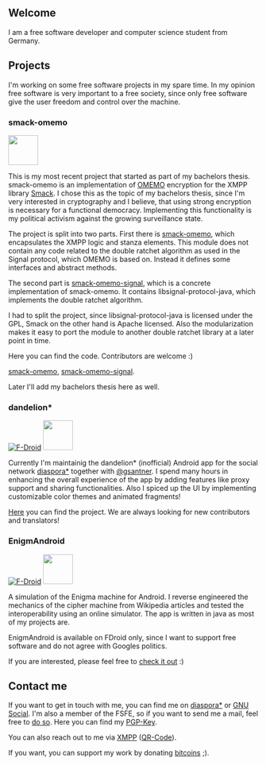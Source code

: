 ## Welcome

I am a free software developer and computer science student from Germany.

## Projects

I'm working on some free software projects in my spare time. In my opinion free software is very important to a free society, since only free software give the user freedom and control over the machine.

### **smack-omemo**

[<img src="http://vectorlogofree.com/wp-content/uploads/2014/04/24233-github-logo-in-a-rounded-square-icon-vector-icon-vector-eps.png" data-canonical-src="http://vectorlogofree.com/wp-content/uploads/2014/04/24233-github-logo-in-a-rounded-square-icon-vector-icon-vector-eps.png" width="60" height="60" />](https://github.com/vanitasvitae/smack-omemo)

This is my most recent project that started as part of my bachelors thesis.
smack-omemo is an implementation of [OMEMO](https://conversations.im/omemo/) encryption for the XMPP library [Smack](https://igniterealtime.org/projects/smack/index.jsp). I chose this as the topic of my bachelors thesis, since I'm very interested in cryptography and I believe, that using strong encryption is necessary for a functional democracy. Implementing this functionality is my political activism against the growing surveillance state.

The project is split into two parts. First there is [smack-omemo](https://github.com/vanitasvitae/smack-omemo), which encapsulates the XMPP logic and stanza elements. This module does not contain any code related to the double ratchet algorithm as used in the Signal protocol, which OMEMO is based on. Instead it defines some interfaces and abstract methods.

The second part is [smack-omemo-signal](https://github.com/vanitasvitae/smack-omemo-signal), which is a concrete implementation of smack-omemo. It contains libsignal-protocol-java, which implements the double ratchet algorithm.

I had to split the project, since libsignal-protocol-java is licensed under the GPL, Smack on the other hand is Apache licensed. Also the modularization makes it easy to port the module to another double ratchet library at a later point in time.

Here you can find the code. Contributors are welcome :)

[smack-omemo](https://github.com/vanitasvitae/smack-omemo), [smack-omemo-signal](https://github.com/vanitasvitae/smack-omemo-signal).

Later I'll add my bachelors thesis here as well.

### **dandelion\***

[![F-Droid](https://f-droid.org/wiki/images/0/06/F-Droid-button_get-it-on.png)](https://f-droid.org/repository/browse/?fdid=com.github.dfa.diaspora_android) 
[<img src="http://vectorlogofree.com/wp-content/uploads/2014/04/24233-github-logo-in-a-rounded-square-icon-vector-icon-vector-eps.png" data-canonical-src="http://vectorlogofree.com/wp-content/uploads/2014/04/24233-github-logo-in-a-rounded-square-icon-vector-icon-vector-eps.png" width="60" height="60" />](https://github.com/Diaspora-for-Android/dandelion/)

Currently I'm maintainig the dandelion\* (inofficial) Android app for the social network [diaspora\*](https://diasporafoundation.org/) together with [@gsantner](https://gsantner.github.io/).
I spend many hours in enhancing the overall experience of the app by adding features like proxy support and sharing functionalities.
Also I spiced up the UI by implementing customizable color themes and animated fragments!

[Here](https://github.com/Diaspora-for-Android/dandelion/) you can find the project. We are always looking for new contributors and translators!

### **EnigmAndroid**

[![F-Droid](https://f-droid.org/wiki/images/0/06/F-Droid-button_get-it-on.png)](https://f-droid.org/repository/browse/?fdid=de.vanitasvitae.enigmandroid) 
[<img src="http://vectorlogofree.com/wp-content/uploads/2014/04/24233-github-logo-in-a-rounded-square-icon-vector-icon-vector-eps.png" data-canonical-src="http://vectorlogofree.com/wp-content/uploads/2014/04/24233-github-logo-in-a-rounded-square-icon-vector-icon-vector-eps.png" width="60" height="60" />](https://github.com/vanitasvitae/EnigmAndroid)

A simulation of the Enigma machine for Android. I reverse engineered the mechanics of the cipher machine from Wikipedia articles and tested the interoperability using an online simulator.
The app is written in java as most of my projects are.

EnigmAndroid is available on FDroid only, since I want to support free software and do not agree with Googles politics.

If you are interested, please feel free to [check it out](https://github.com/vanitasvitae/EnigmAndroid) :)

## Contact me

If you want to get in touch with me, you can find me on [diaspora\*](https://pod.geraspora.de/people/bbd7af90fbec013213e34860008dbc6c) or [GNU Social](https://gnusocial.de/vanitasvitae).
I'm also a member of the FSFE, so if you want to send me a mail, feel free to [do so](mailto:vanitasvitae@fsfe.org). Here you can find my [PGP-Key](https://raw.githubusercontent.com/vanitasvitae/vanitasvitae.github.io/master/vanitasvitae.asc). 

You can also reach out to me via [XMPP](xmpp:vanitasvitae@jabberhead.tk?otr-fingerprint=811b9618014cdd1e610c63dc33a02560cd0e9215;omemo-sid-1057050797=c758975a5960aace88d6c3353630da8c553281f3871b181b06d7eb55478a9155;omemo-sid-1953869954=4092df9c2cca9c9fe8fd567794be1838b4c16e17449f36b1bfd6ed866f819f73;omemo-sid-868104676=abb94daf3c443ad505bf9c368494bf853cbac9e888bb66cc322c7cbe4afc2559) ([QR-Code](https://raw.githubusercontent.com/vanitasvitae/vanitasvitae.github.io/master/xmpp.jpg)). 


If you want, you can support my work by donating [bitcoins](bitcoin:17Ecq3uymY9HryCnZcX6Z3jAvwgt3mFJxm) ;).

